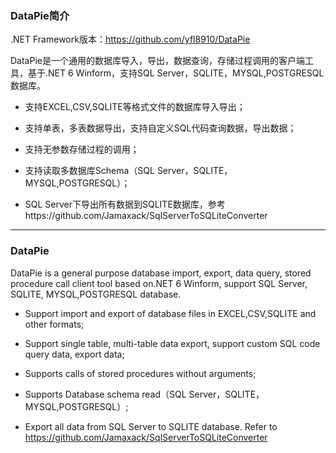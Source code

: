 ### DataPie简介


.NET Framework版本：https://github.com/yfl8910/DataPie  



DataPie是一个通用的数据库导入，导出，数据查询，存储过程调用的客户端工具，基于.NET 6 Winform，支持SQL Server，SQLITE，MYSQL,POSTGRESQL数据库。

-  支持EXCEL,CSV,SQLITE等格式文件的数据库导入导出；

-  支持单表，多表数据导出，支持自定义SQL代码查询数据，导出数据；

-  支持无参数存储过程的调用；

-  支持读取多数据库Schema（SQL Server，SQLITE，MYSQL,POSTGRESQL）；

- SQL Server下导出所有数据到SQLITE数据库，参考https://github.com/Jamaxack/SqlServerToSQLiteConverter

---
### DataPie 


DataPie is a general purpose database import, export, data query, stored procedure call client tool based on.NET 6 Winform, support SQL Server, SQLITE, MYSQL,POSTGRESQL database.

-  Support import and export of database files in EXCEL,CSV,SQLITE and other formats;

-  Support single table, multi-table data export, support custom SQL code query data, export data;
 
-  Supports calls of stored procedures without arguments;

-  Supports Database schema read（SQL Server，SQLITE，MYSQL,POSTGRESQL）;
 
-  Export all data from SQL Server to SQLITE database. Refer to https://github.com/Jamaxack/SqlServerToSQLiteConverter






